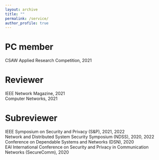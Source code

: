 ```yaml
---
layout: archive
title: ""
permalink: /service/
author_profile: true
---
```


PC member
======
CSAW Applied Research Competition, 2021

Reviewer
======
IEEE Network Magazine, 2021 <br/>
Computer Networks, 2021

Subreviewer
======
IEEE Symposium on Security and Privacy (S&P), 2021, 2022 <br/>
Network and Distributed System Security Symposium (NDSS), 2020, 2022 <br/>
Conference on Dependable Systems and Networks (DSN), 2020 <br/>
EAI International Conference on Security and Privacy in Communication Networks (SecureComm), 2020 <br/>

